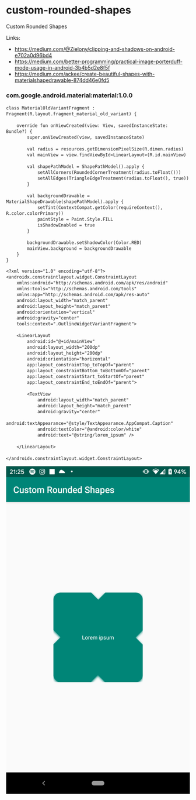 # custom-rounded-shapes
Custom Rounded Shapes

Links:
- https://medium.com/@Zielony/clipping-and-shadows-on-android-e702a0d96bd4
- https://medium.com/better-programming/practical-image-porterduff-mode-usage-in-android-3b4b5d2e8f5f
- https://medium.com/ackee/create-beautiful-shapes-with-materialshapedrawable-874dd46e0fd5

###  com.google.android.material:material:1.0.0

~~~
class MaterialOldVariantFragment : Fragment(R.layout.fragment_material_old_variant) {

    override fun onViewCreated(view: View, savedInstanceState: Bundle?) {
        super.onViewCreated(view, savedInstanceState)

        val radius = resources.getDimensionPixelSize(R.dimen.radius)
        val mainView = view.findViewById<LinearLayout>(R.id.mainView)

        val shapePathModel = ShapePathModel().apply {
            setAllCorners(RoundedCornerTreatment(radius.toFloat()))
            setAllEdges(TriangleEdgeTreatment(radius.toFloat(), true))
        }

        val backgroundDrawable = MaterialShapeDrawable(shapePathModel).apply {
            setTint(ContextCompat.getColor(requireContext(), R.color.colorPrimary))
            paintStyle = Paint.Style.FILL
            isShadowEnabled = true
        }

        backgroundDrawable.setShadowColor(Color.RED)
        mainView.background = backgroundDrawable
    }
}
~~~

~~~
<?xml version="1.0" encoding="utf-8"?>
<androidx.constraintlayout.widget.ConstraintLayout
    xmlns:android="http://schemas.android.com/apk/res/android"
    xmlns:tools="http://schemas.android.com/tools"
    xmlns:app="http://schemas.android.com/apk/res-auto"
    android:layout_width="match_parent"
    android:layout_height="match_parent"
    android:orientation="vertical"
    android:gravity="center"
    tools:context=".OutlineWidgetVariantFragment">

    <LinearLayout
        android:id="@+id/mainView"
        android:layout_width="200dp"
        android:layout_height="200dp"
        android:orientation="horizontal"
        app:layout_constraintTop_toTopOf="parent"
        app:layout_constraintBottom_toBottomOf="parent"
        app:layout_constraintStart_toStartOf="parent"
        app:layout_constraintEnd_toEndOf="parent">

        <TextView
            android:layout_width="match_parent"
            android:layout_height="match_parent"
            android:gravity="center"
            android:textAppearance="@style/TextAppearance.AppCompat.Caption"
            android:textColor="@android:color/white"
            android:text="@string/lorem_ipsum" />

    </LinearLayout>

</androidx.constraintlayout.widget.ConstraintLayout>
~~~

![Old material version](old_material.png)
